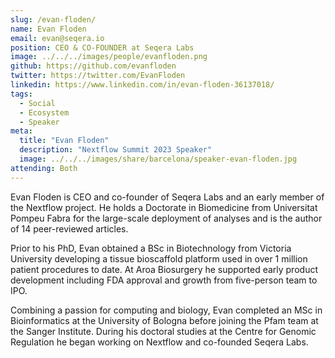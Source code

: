 ```yaml
---
slug: /evan-floden/
name: Evan Floden
email: evan@seqera.io
position: CEO & CO-FOUNDER at Seqera Labs
image: ../../../images/people/evanfloden.png
github: https://github.com/evanfloden
twitter: https://twitter.com/EvanFloden
linkedin: https://www.linkedin.com/in/evan-floden-36137018/
tags:
  - Social
  - Ecosystem
  - Speaker
meta:
  title: "Evan Floden"
  description: "Nextflow Summit 2023 Speaker"
  image: ../../../images/share/barcelona/speaker-evan-floden.jpg
attending: Both
---
```

Evan Floden is CEO and co-founder of Seqera Labs and an early member of the Nextflow project. He holds a Doctorate in Biomedicine from Universitat Pompeu Fabra for the large-scale deployment of analyses and is the author of 14 peer-reviewed articles.

Prior to his PhD, Evan obtained a BSc in Biotechnology from Victoria University developing a tissue bioscaffold platform used in over 1 million patient procedures to date. At Aroa Biosurgery he supported early product development including FDA approval and growth from five-person team to IPO.

Combining a passion for computing and biology, Evan completed an MSc in Bioinformatics at the University of Bologna before joining the Pfam team at the Sanger Institute. During his doctoral studies at the Centre for Genomic Regulation he began working on Nextflow and co-founded Seqera Labs.
